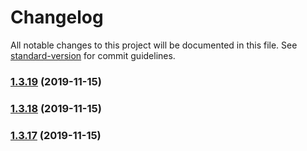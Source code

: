 # Changelog

All notable changes to this project will be documented in this file. See [standard-version](https://github.com/conventional-changelog/standard-version) for commit guidelines.

### [1.3.19](https://github.com/qbitartifacts/rec-api/compare/v1.3.18...v1.3.19) (2019-11-15)

### [1.3.18](https://github.com/qbitartifacts/rec-api/compare/v1.3.17...v1.3.18) (2019-11-15)

### [1.3.17](https://github.com/qbitartifacts/rec-api/compare/v1.3.16...v1.3.17) (2019-11-15)
